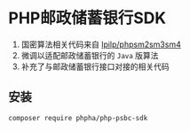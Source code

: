 # PHP邮政储蓄银行SDK

1. 国密算法相关代码来自 [lpilp/phpsm2sm3sm4](https://github.com/lpilp/phpsm2sm3sm4)
2. 微调以适配邮政储蓄银行的 `Java` 版算法
3. 补充了与邮政储蓄银行接口对接的相关代码

## 安装

```
composer require phpha/php-psbc-sdk
```
